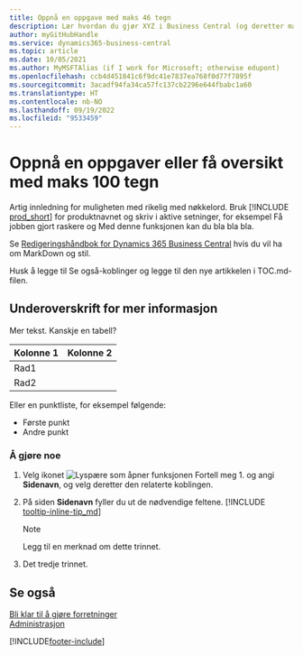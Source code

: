 ```yaml
---
title: Oppnå en oppgave med maks 46 tegn
description: Lær hvordan du gjør XYZ i Business Central (og deretter mange fine søkeord i en setning som høres naturlig ut. Maks lengde er 160 tegn, som er så langt).
author: myGitHubHandle
ms.service: dynamics365-business-central
ms.topic: article
ms.date: 10/05/2021
ms.author: MyMSFTAlias (if I work for Microsoft; otherwise edupont)
ms.openlocfilehash: ccb4d451841c6f9dc41e7837ea768f0d77f7895f
ms.sourcegitcommit: 3acadf94fa34ca57fc137cb2296e644fbabc1a60
ms.translationtype: HT
ms.contentlocale: nb-NO
ms.lasthandoff: 09/19/2022
ms.locfileid: "9533459"
---
```

# <a name="achieve-some-task-or-get-the-overview-in-max-100-characters"></a>Oppnå en oppgaver eller få oversikt med maks 100 tegn

Artig innledning for muligheten med rikelig med nøkkelord. Bruk [!INCLUDE [prod_short](includes/prod_short.md)] for produktnavnet og skriv i aktive setninger, for eksempel Få jobben gjort raskere og Med denne funksjonen kan du bla bla bla.  

Se [Redigeringshåndbok for Dynamics 365 Business Central](https://learn.microsoft.com/dynamics365/business-central/dev-itpro/help/writing-guide) hvis du vil ha om MarkDown og stil.  

Husk å legge til Se også-koblinger og legge til den nye artikkelen i TOC.md-filen.  

## <a name="subheading-for-more-details"></a>Underoverskrift for mer informasjon

Mer tekst. Kanskje en tabell?

|Kolonne 1  |Kolonne 2  |
|---------|---------|
|Rad1     |         |
|Rad2     |         |

Eller en punktliste, for eksempel følgende:

* Første punkt
* Andre punkt

### <a name="to-do-something"></a>Å gjøre noe

1. Velg ikonet ![Lyspære som åpner funksjonen Fortell meg 1.](media/ui-search/search_small.png "Fortell hva du vil gjøre") og angi **Sidenavn**, og velg deretter den relaterte koblingen.
2. På siden **Sidenavn** fyller du ut de nødvendige feltene. [!INCLUDE [tooltip-inline-tip_md](includes/tooltip-inline-tip_md.md)]

    > [!NOTE]
    > Legg til en merknad om dette trinnet.
3. Det tredje trinnet.

## <a name="see-also"></a>Se også

[Bli klar til å gjøre forretninger](ui-get-ready-business.md)  
[Administrasjon](admin-setup-and-administration.md)  

[!INCLUDE[footer-include](includes/footer-banner.md)]
